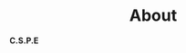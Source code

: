 <h1 style="text-align:center;">About</h1>
   <strong>C.S.P.E</strong> 
   <style>
body { 
    background-image: ('https://www.google.ie/imgres?imgurl=http%3A%2F%2Fwww.dissolvingboundaries.org%2Fassets%2Fmedia%2Fschools%2FSt%2520Josephs%2520S.S.jpg&imgrefurl=http%3A%2F%2Fwww.dissolvingboundaries.org%2F89%2FSt_Josephs_Secondary_School_school.html&docid=klipeXzsKkZsiM&tbnid=Fu-YmmBmC-Tk9M%3A&vet=10ahUKEwiXtrr-1v_ZAhUCPsAKHWSFBxUQMwg0KAAwAA..i&w=300&h=291&bih=662&biw=1366&q=st%20josephs%20rush%20crest&ved=0ahUKEwiXtrr-1v_ZAhUCPsAKHWSFBxUQMwg0KAAwAA&iact=mrc&uact=8');
    background-repeat: no-repeat;
    background-attachment: fixed;
    background-position: top right; 
}


 <ul>
   <li><a class="active" href="https://stjrush.github.io/cspe.github.io/">About</a></li>
   <li><a href="https://lukedoyle03.github.io/cspe.github.io/">Action project</a></li>
 </ul> 

<p style="color:Tomato;">cspe is a subject taught in our school. It is taught from 1st-3rd year once a week.It is based around politics and the enviroment.There are 7 main parts to the course these are Law, Interdepedence, Democracy, Stewardship, Rights and Responsibilities, Human Dignity and Development these will be explained below with examples of topics within them
 
<p style="color:Tomato;">Rights & Responsibilities
Every human being is entitled to basic rights, but we also have a responsibility to others, and there is a constant need to safeguard peoples’ rights.
Topics include Children’s rights, prisoners of conscience, torture
 
<p style="color:Tomato;">Human Dignity
Every human being has the right to live their lives with dignity and to be treated with respect.
Topics include Homelessness, bullying, refugees
 
<p style="color:Tomato;">Stewardship
Caring responsibly for our environment and the planet on which we live
Topics include Recycling, global warming, the ozone layer
 
<p style="color:Tomato;">Development
Improvements taking place in local, national or international communities
Topics include Tackling poverty in Africa, Third World Debt problems, regional development in Ireland
 
<p style="color:Tomato;">Democracy
Citizens voting to elect people to represent them in government
Topics include Elections, Dail Eireann, Local Government
 
<p style="color:Tomato;">Law
The rules and laws necessary to protect citizens. How laws are made, upheld, and the consequences of breaking the law.
Topics include An Garda Siochana, the courts system, the prison system
 
<p style="color:Tomato;">Interdependence
The way in which we are connected with others in the world
Topics include The European Union, the United Nations, Fair Trade
 
